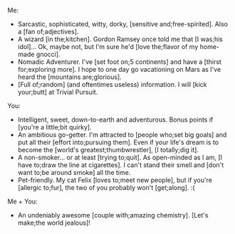Me:

- Sarcastic, sophisticated, witty, dorky, [sensitive and;free-spirited]. Also a [fan of;adjectives].
- A wizard [in the;kitchen]. Gordon Ramsey once told me that [I was;his idol]... Ok, maybe not, but I'm sure he'd [love the;flavor of my home-made gnocci].
- Nomadic Adventurer. I've [set foot on;5 continents] and have a [thirst for;exploring more]. I hope to one day go vacationing on Mars as I've heard the [mountains are;glorious].
- [Full of;random] (and oftentimes useless) information. I will [kick your;butt] at Trivial Pursuit.

You:

- Intelligent, sweet, down-to-earth and adventurous. Bonus points if [you're a little;bit quirky].
- An ambitious go-getter. I'm attracted to [people who;set big goals] and put all their [effort into;pursuing them]. Even if your life's dream is to become the [world's greatest;thumbwrestler], [I totally;dig it].
- A non-smoker... or at least [trying to;quit]. As open-minded as I am, [I have to;draw the line at cigarettes]. I can't stand their smell and [don't want to;be around smoke] all the time.
- Pet-friendly. My cat Felix [loves to;meet new people], but if you're [allergic to;fur], the two of you probably won't [get;along]. :(

Me + You:

- An undeniably awesome [couple with;amazing chemistry]. [Let's make;the world jealous]!
